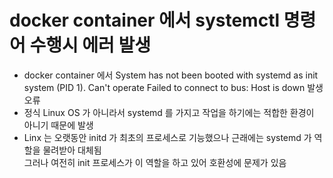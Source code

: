 # docker container 에서 systemctl 명령어 수행시 에러 발생
- docker container 에서 System has not been booted with systemd as init system (PID 1). Can't operate Failed to connect to bus: Host is down 발생 오류
- 정식 Linux OS 가 아니라서 systemd 를 가지고 작업을 하기에는 적합한 환경이 아니기 때문에 발생 
- Linx 는 오랫동안 initd 가 최초의 프로세스로 기능했으나 근래에는 systemd 가 역할을 물려받아 대체됨  
 그러나 여전히 init 프로세스가 이 역할을 하고 있어 호환성에 문제가 있음
